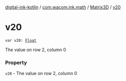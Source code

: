 [digital-ink-kotlin](../../index.md) / [com.wacom.ink.math](../index.md) / [Matrix3D](index.md) / [v20](./v20.md)

# v20

`var v20: `[`Float`](https://kotlinlang.org/api/latest/jvm/stdlib/kotlin/-float/index.html)

The value on row 2, column 0

### Property

`v20` - The value on row 2, column 0